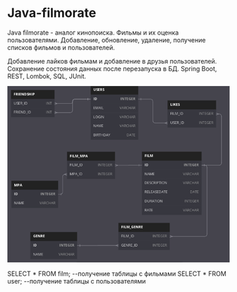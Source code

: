 # Java-filmorate
Java filmorate - аналог кинопоиска. Фильмы и их оценка пользователями.
Добавление, обновление, удаление, получение списков фильмов и пользователей.

Добавление лайков фильмам и добавление в друзья пользователей.
Сохранение состояния данных после перезапуска в БД.
Spring Boot, REST, Lombok, SQL, JUnit.

![Иллюстрация к проекту](https://github.com/hellotema90/java-filmorate/blob/add-database/database.png)

SELECT * FROM film; --получение таблицы с фильмами 
SELECT * FROM user; --получение таблицы с пользователями
